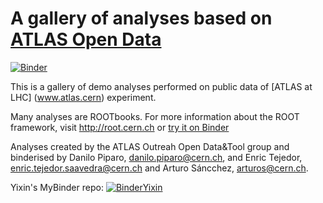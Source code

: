 # A gallery of analyses based on [ATLAS Open Data](http://opendata.atlas.cern)
[![Binder](https://mybinder.org/badge_logo.svg)](https://mybinder.org/v2/gh/artfisica/opendataGallery/55960c4a04f5fdd5800c075bac46524a76fa06c0)

This is a gallery of demo analyses performed on public data of [ATLAS at LHC] (www.atlas.cern) experiment.

Many analyses are ROOTbooks. For more information about the ROOT framework,
visit http://root.cern.ch or [try it on Binder](http://root.cern.ch/notebooks/rootbinder)

Analyses created by the ATLAS Outreah Open Data&Tool group and binderised by Danilo Piparo, danilo.piparo@cern.ch, and Enric Tejedor, enric.tejedor.saavedra@cern.ch and Arturo Sáncchez, arturos@cern.ch.


Yixin's MyBinder repo:
[![BinderYixin](https://mybinder.org/badge_logo.svg)](https://mybinder.org/v2/gh/veritasalice/CERN_Summer_Student_demo_2019/master)
